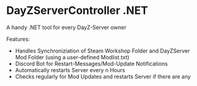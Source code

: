 # DayZServerController .NET
 A handy .NET tool for every DayZ-Server owner

Features:
- Handles Synchroniziation of Steam Workshop Folder and DayZServer Mod Folder (using a user-defined Modlist.txt)
- Discord Bot for Restart-Messages/Mod-Update Notifications
- Automatically restarts Server every n Hours
- Checks regularly for Mod Updates and restarts Server if there are any
